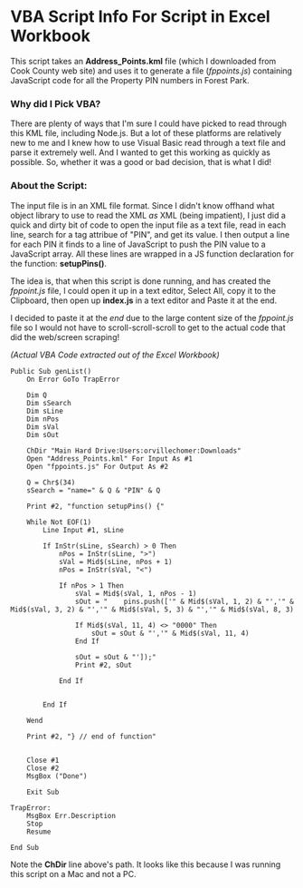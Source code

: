 # VBA Script Info For Script in Excel Workbook


This script takes an **Address_Points.kml** file (which I downloaded from Cook County web site) and uses it to generate a file (*fppoints.js*) containing JavaScript code for all the Property PIN numbers in Forest Park.

### Why did I Pick VBA?
There are plenty of ways that I'm sure I could have picked to read through this KML file, including Node.js. But a lot of these platforms are relatively new to me and I knew how to use Visual Basic read through a text file and parse it extremely well. And I wanted to get this working as quickly as possible. So, whether it was a good or bad decision, that is what I did!

### About the Script:
The input file is in an XML file format. Since I didn't know offhand what object library to use to read the XML *as* XML (being impatient), I just did a quick and dirty bit of code to open the input file as a text file, read in each line, search for a tag attribue of "PIN", and get its value. I then output a line for each PIN it finds to a line of JavaScript to push the PIN value to a JavaScript array. All these lines are wrapped in a JS function declaration for the function: **setupPins()**.

The idea is, that when this script is done running, and has created the *fppoint.js* file, I could open it up in a text editor, Select All, copy it to the Clipboard, then open up **index.js** in a text editor and Paste it at the end.

I decided to paste it at the *end* due to the large content size of the *fppoint.js* file so I would not have to scroll-scroll-scroll to get to the actual code that did the web/screen scraping!

*(Actual VBA Code extracted out of the Excel Workbook)*
```
Public Sub genList()
    On Error GoTo TrapError
    
    Dim Q
    Dim sSearch
    Dim sLine
    Dim nPos
    Dim sVal
    Dim sOut
    
    ChDir "Main Hard Drive:Users:orvillechomer:Downloads"
    Open "Address_Points.kml" For Input As #1
    Open "fppoints.js" For Output As #2
    
    Q = Chr$(34)
    sSearch = "name=" & Q & "PIN" & Q
    
    Print #2, "function setupPins() {"
    
    While Not EOF(1)
        Line Input #1, sLine
        
        If InStr(sLine, sSearch) > 0 Then
            nPos = InStr(sLine, ">")
            sVal = Mid$(sLine, nPos + 1)
            nPos = InStr(sVal, "<")
            
            If nPos > 1 Then
                sVal = Mid$(sVal, 1, nPos - 1)
                sOut = "    pins.push(['" & Mid$(sVal, 1, 2) & "','" & Mid$(sVal, 3, 2) & "','" & Mid$(sVal, 5, 3) & "','" & Mid$(sVal, 8, 3)
                
                If Mid$(sVal, 11, 4) <> "0000" Then
                    sOut = sOut & "','" & Mid$(sVal, 11, 4)
                End If
                
                sOut = sOut & "']);"
                Print #2, sOut
                
            End If
            
            
        End If
        
    Wend
    
    Print #2, "} // end of function"
    
    
    Close #1
    Close #2
    MsgBox ("Done")
    
    Exit Sub
    
TrapError:
    MsgBox Err.Description
    Stop
    Resume
    
End Sub
```
Note the **ChDir** line above's path. It looks like this because I was running this script on a Mac and not a PC.
